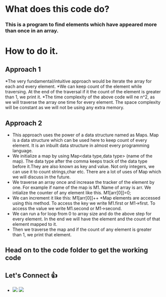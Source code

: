 # What does this code do?
### This is a program to find elements which have appeared more than once in an array.
# How to do it.
## Approach 1
*The very fundamental/intuitive approach would be iterate the array for each and every element.
*We can keep count of the element while traversing. At the end of the traversal if it the count of the element is greater than 1, we print it.
*The time complexity of the above code will ne n^2, as we will traverse the array one time for every element. The space complexity will be constant as we will not be using any extra memory.
## Approach 2
* This approach uses the power of a data structure named as Maps. Map is a data structure which can be used here to keep count of every element. 
  It is an inbuilt data structure in almost every programming language.
* We initialize a map by using Map<data type,data type> (name of the map). The data type after the comma keeps track of the data type before it.They are also known as key and value.
Not only integers, we can use it to count strings,char etc. There are a lot of uses of Map which we will discuss in the future.
* We traverse an array once and increase the tracker of the element by one. For example if name of the map is M1. Name of array is arr. We intialize the counter of any element
like this. M1[arr[0]]=0;
* We can increment it like this: M1[arr[0]]++
*Map elements are accessed using this method. To access the key we write M1.first or M1->first. To access the value we write M1.second or M1->second. 
* We can run a for loop from 0 to array size and do the above step for every element. In the end we will have the element and the count of that element mapped to it.
* Then we traverse the map and if the count of any element is greater than 1, we print that element.
## Head on to the code folder to get the working code

## Let's Connect :+1:
* [![](https://github.com/arpit-dwivedi/arpit-dwivedi.github.io/raw/master/assets/img/Webp.net-resizeimage.png)](https://www.linkedin.com/in/ayush-pawar-847209191/)  [![](https://github.com/arpit-dwivedi/arpit-dwivedi.github.io/raw/master/assets/img/ttt.png)](https://twitter.com/Iyush004)

